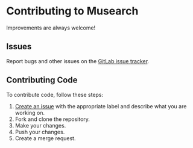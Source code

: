 # Contributing to Musearch

Improvements are always welcome!

## Issues

Report bugs and other issues on the [GitLab issue tracker](https://gitlab.com/johnjago/musearch/issues).

## Contributing Code

To contribute code, follow these steps:

1. [Create an issue](https://gitlab.com/johnjago/musearch/issues) with the
   appropriate label and describe what you are working on.
2. Fork and clone the repository.
3. Make your changes.
4. Push your changes.
5. Create a merge request.
